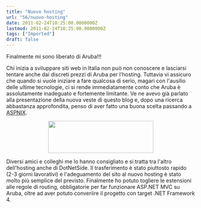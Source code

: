 ```yaml
---
title: "Nuovo hosting"
url: "56/nuovo-hosting"
date: 2011-02-24T10:25:00.0000000Z
lastmod: 2011-02-24T10:25:00.0000000Z
tags: ["Imported"]
draft: false
---
```

<p>
	Finalmente mi sono liberato di Aruba!!!</p>
<p>
	Chi inizia a sviluppare siti web in Italia non può non conoscere e lasciarsi tentare anche dai discreti prezzi di Aruba per l'hosting. Tuttavia vi assicuro che quando si vuole iniziare a fare qualcosa di serio, magari con l'ausilio delle ultime tecnologie, ci si rende immediatamente conto che Aruba è assolutamente inadeguato e fortemente limitante. Ve ne avevo già parlato alla presentazione della nuova veste di questo blog e, dopo una ricerca abbastanza approfondita, penso di aver fatto una buona scelta passando a <a href="http://aspnix.com/" target="_blank">ASPNIX</a>.</p>
<p style="text-align: center">
	<img alt="" src="http://aspnix.com/files/media/image/branding/ASPnix_logo_86x280_transparent.png" style="width: 280px; height: 86px" /></p>
<p>
	Diversi amici e colleghi me lo hanno consigliato e si tratta tra l'altro dell'hosting anche di DotNetSide. Il trasferimento è stato piuttosto rapido (2-3 giorni lavorativi) e l'adeguamento del sito al nuovo hosting è stato molto più semplice del previsto. Finalmente ho potuto togliere le estensioni alle regole di routing, obbligatorie per far funzionare ASP.NET MVC su Aruba, oltre ad aver potuto converiire il progetto con target .NET Framework 4.</p>
